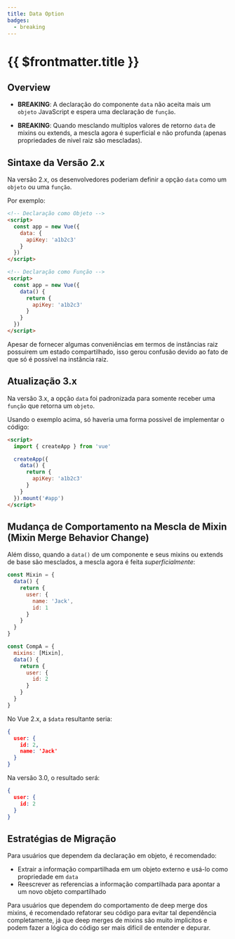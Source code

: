 ```yaml
---
title: Data Option
badges:
  - breaking
---
```


# {{ $frontmatter.title }} <MigrationBadges :badges="$frontmatter.badges" />

## Overview

- **BREAKING**: A declaração do componente `data` não aceita mais um `objeto` JavaScript e espera uma declaração de `função`.

- **BREAKING**: Quando mesclando multiplos valores de retorno `data` de mixins ou extends, a mescla agora é superficial e não profunda (apenas propriedades de nivel raiz são mescladas).

## Sintaxe da Versão 2.x

Na versão 2.x, os desenvolvedores poderiam definir a opção `data` como um `objeto` ou uma `função`.

Por exemplo:

```html
<!-- Declaração como Objeto -->
<script>
  const app = new Vue({
    data: {
      apiKey: 'a1b2c3'
    }
  })
</script>

<!-- Declaração como Função -->
<script>
  const app = new Vue({
    data() {
      return {
        apiKey: 'a1b2c3'
      }
    }
  })
</script>
```

Apesar de fornecer algumas conveniências em termos de instâncias raiz possuirem um estado compartilhado, isso gerou confusão devido ao fato de que só é possível na instância raiz.

## Atualização 3.x

Na versão 3.x, a opção `data` foi padronizada para somente receber uma `função` que retorna um `objeto`.

Usando o exemplo acima, só haveria uma forma possivel de implementar o código:

```html
<script>
  import { createApp } from 'vue'

  createApp({
    data() {
      return {
        apiKey: 'a1b2c3'
      }
    }
  }).mount('#app')
</script>
```

## Mudança de Comportamento na Mescla de Mixin (Mixin Merge Behavior Change)

Além disso, quando a `data()` de um componente e seus mixins ou extends de base são mesclados, a mescla agora é feita *superficialmente*:

```js
const Mixin = {
  data() {
    return {
      user: {
        name: 'Jack',
        id: 1
      }
    }
  }
}

const CompA = {
  mixins: [Mixin],
  data() {
    return {
      user: {
        id: 2
      }
    }
  }
}
```

No Vue 2.x, a `$data` resultante seria:

```json
{
  user: {
    id: 2,
    name: 'Jack'
  }
}
```

Na versão 3.0, o resultado será:

```json
{
  user: {
    id: 2
  }
}
```

## Estratégias de Migração

Para usuários que dependem da declaração em objeto, é recomendado:

- Extrair a informação compartilhada em um objeto externo e usá-lo como propriedade em `data`
- Reescrever as referencias a informação compartilhada para apontar a um novo objeto compartilhado

Para usuários que dependem do comportamento de deep merge dos mixins, é recomendado refatorar seu código para evitar tal dependência completamente, já que deep merges de mixins são muito implicitos e podem fazer a lógica do código ser mais difícil de entender e depurar.
